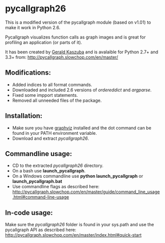 **pycallgraph26**
=================

This is a modified version of the pycallgraph module (based on v1.01) to make it work in Python 2.6.

Pycallgraph visualizes function calls as graph images and is great for profiling an application (or parts of it).

It has been created by [Gerald Kaszuba]("http://geraldkaszuba.com") and is avalaible for Python 2.7+ and 3.3+ from: http://pycallgraph.slowchop.com/en/master/

Modifications:
--------------
- Added indices to all format commands.
- Downloaded and included 2.6 versions of *ordereddict* and *argparse*.
- Fixed some impport statements.
- Removed all unneeded files of the package.

Installation:
-------------
- Make sure you have [graphviz]("http://www.graphviz.org") installed and the dot command can be found in your PATH environment variable.
- Download and extract *pycallgraph26*.

Commandline usage:
------------------
- CD to the extracted *pycallgraph26* directory.
- On a bash use **launch_pycallgraph**.
- On a Windows commandline use **python launch_pycallgraph** or **launch_pycallgraph.bat**
- Use commandline flags as described here: http://pycallgraph.slowchop.com/en/master/guide/command_line_usage.html#command-line-usage


In-code usage:
--------------
Make sure the *pycallgraph26* folder is found in your sys.path and use the pycallgraph API as described here:
http://pycallgraph.slowchop.com/en/master/index.html#quick-start